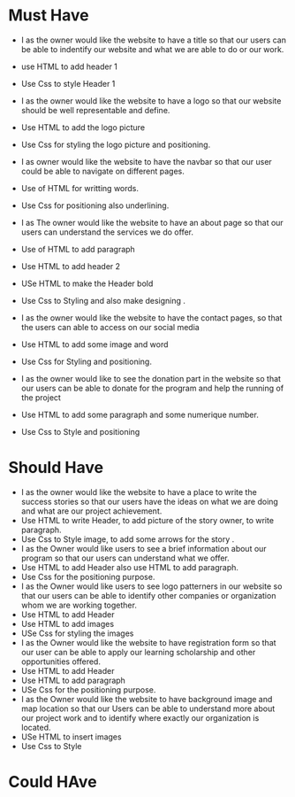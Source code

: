 # Must Have

- I as the owner would like the website to have a title so that our users can be
  able to indentify our website and what we are able to do or our work.
- use HTML to add header 1

- Use Css to style Header 1
- I as the owner would like the website to have a logo so that our website
  should be well representable and define.
- Use HTML to add the logo picture
- Use Css for styling the logo picture and positioning.
- I as owner would like the website to have the navbar so that our user could be
  able to navigate on different pages.
- Use of HTML for writting words.
- Use Css for positioning also underlining.
- I as The owner would like the website to have an about page so that our users
  can understand the services we do offer.
- Use of HTML to add paragraph
- Use HTML to add header 2
- USe HTML to make the Header bold
- Use Css to Styling and also make designing .
- I as the owner would like the website to have the contact pages, so that the
  users can able to access on our social media
- Use HTML to add some image and word
- Use Css for Styling and positioning.
- I as the owner would like to see the donation part in the website so that our
  users can be able to donate for the program and help the running of the
  project
- Use HTML to add some paragraph and some numerique number.
- Use Css to Style and positioning

# Should Have

- I as the owner would like the website to have a place to write the success
  stories so that our users have the ideas on what we are doing and what are our
  project achievement.
- Use HTML to write Header, to add picture of the story owner, to write
  paragraph.
- Use Css to Style image, to add some arrows for the story .
- I as the Owner would like users to see a brief information about our program
  so that our users can understand what we offer.
- Use HTML to add Header also use HTML to add paragraph.
- Use Css for the positioning purpose.
- I as the Owner would like users to see logo patterners in our website so that
  our users can be able to identify other companies or organization whom we are
  working together.
- Use HTML to add Header
- Use HTML to add images
- USe Css for styling the images
- I as the Owner would like the website to have registration form so that our
  user can be able to apply our learning scholarship and other opportunities
  offered.
- Use HTML to add Header
- Use HTML to add paragraph
- USe Css for the positioning purpose.
- I as the Owner would like the website to have background image and map
  location so that our Users can be able to understand more about our project
  work and to identify where exactly our organization is located.
- USe HTML to insert images
- Use Css to Style

# Could HAve
